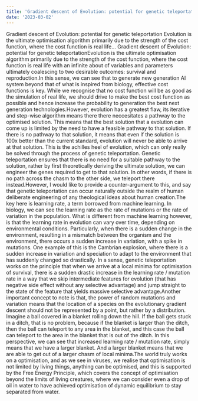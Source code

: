 ```yaml
---
title: 'Gradient descent of Evolution: potential for genetic teleportation'
date: '2023-03-02'
---
```

Gradient descent of Evolution: potential for genetic teleportation
Evolution is the ultimate optimisation algorithm primarily due to the strength of the cost function, where the cost function is real life…
Gradient descent of Evolution: potential for genetic teleportationEvolution is the ultimate optimisation algorithm primarily due to the strength of the cost function, where the cost function is real life with an infinite about of variables and parameters ultimately coalescing to two desirable outcomes: survival and reproduction.In this sense, we can see that to generate new generation AI system beyond that of what is inspired from biology, effective cost functions is key. While we recognise that no cost function will be as good as the simulation of real life, we should drive to make the best cost function as possible and hence increase the probability to generation the best next generation technologies.However, evolution has a greatest flaw, its iterative and step-wise algorithm means there there neccesitates a pathway to the optimised solution. This means that the best solution that a evolution can come up is limited by the need to have a feasible pathway to that solution. If there is no pathway to that solution, it means that even if the solution is 100x better than the current standard, evolution will never be able to arrive at that solution. This is the achilles heel of evolution, which can only really be solved through the process of genetic teleportation. Genetic teleportation ensures that there is no need for a suitable pathway to the solution, rather by first theoretically deriving the ultimate solution, we can engineer the genes required to get to that solution. In other words, if there is no path across the chasm to the other side, we teleport there instead.However, I would like to provide a counter-argument to this, and say that genetic teleportation can occur naturally outside the realm of human deliberate engineering of any theological ideas about human creation.The key here is learning rate, a term borrowed from machine learning. In biology, we can see the learning rate as the rate of mutations or the rate of variation in the population. What is different from machine learning however, is that the learning rate in evolution can vary over time, depending on environmental conditions. Particularly, when there is a sudden change in the environment, resulting in a mismatch between the organism and the environment, there occurs a sudden increase in variation, with a spike in mutations. One example of this is the Cambrian explosion, where there is a sudden increase in variation and speciation to adapt to the environment that has suddenly changed so drastically. In a sense, genetic teleportation works on the principle that when we arrive at a local minima for optimisation of survival, there is a sudden drastic increase in the learning rate / mutation rate in a way that we skip intermediate features for evolution (that has negative side effect without any selective advantage) and jump straight to the state of the feature that yields massive selective advantage.Another important concept to note is that, the power of random mutations and variation means that the location of a species on the evolutionary gradient descent should not be represented by a point, but rather by a distribution. Imagine a ball covered in a blanket rolling down the hill. If the ball gets stuck in a ditch, that is no problem, because if the blanket is larger than the ditch, then the ball can teleport to any area in the blanket, and this case the ball can teleport to the area in the blanket that is out of the ditch. In this perspective, we can see that increased learning rate / mutation rate, simply means that we have a larger blanket. And a larger blanket means that we are able to get out of a larger chasm of local minima.The world truly works on a optimisation, and as we see in viruses, we realise that optimisation is not limited by living things, anything can be optimised, and this is supported by the Free Energy Principle, which covers the concept of optimisation beyond the limits of living creatures, where we can consider even a drop of oil in water to have achieved optimisation of dynamic equilibrium to stay separated from water.
